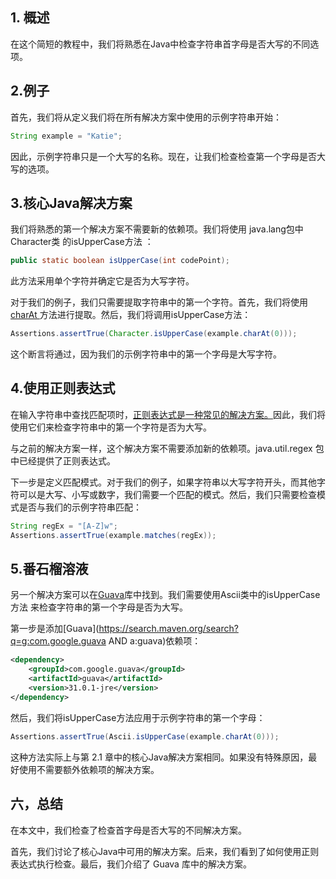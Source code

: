 ## 1. 概述

在这个简短的教程中，我们将熟悉在Java中检查字符串首字母是否大写的不同选项。

## 2.例子

首先，我们将从定义我们将在所有解决方案中使用的示例字符串开始：

```java
String example = "Katie";
```

因此，示例字符串只是一个大写的名称。现在，让我们检查检查第一个字母是否大写的选项。

## 3.核心Java解决方案

我们将熟悉的第一个解决方案不需要新的依赖项。我们将使用 java.lang包中Character类 的isUpperCase方法 ：

```java
public static boolean isUpperCase(int codePoint);
```

此方法采用单个字符并确定它是否为大写字符。

对于我们的例子，我们只需要提取字符串中的第一个字符。首先，我们将使用[charAt ](https://www.baeldung.com/string/char-at)方法进行提取。然后，我们将调用isUpperCase方法：

```java
Assertions.assertTrue(Character.isUpperCase(example.charAt(0)));
```

这个断言将通过，因为我们的示例字符串中的第一个字母是大写字符。

## 4.使用正则表达式

在输入字符串中查找匹配项时，[正则表达式是一种常见的解决方案。](https://www.baeldung.com/regular-expressions-java)因此，我们将使用它们来检查字符串中的第一个字符是否为大写。

与之前的解决方案一样，这个解决方案不需要添加新的依赖项。java.util.regex 包中已经提供了正则表达式。

下一步是定义匹配模式。对于我们的例子，如果字符串以大写字符开头，而其他字符可以是大写、小写或数字，我们需要一个匹配的模式。然后，我们只需要检查模式是否与我们的示例字符串匹配：

```java
String regEx = "[A-Z]w";
Assertions.assertTrue(example.matches(regEx));
```

## 5.番石榴溶液

另一个解决方案可以在[Guava](https://www.baeldung.com/guava-guide)库中找到。我们需要使用Ascii类中的isUpperCase方法 来检查字符串的第一个字母是否为大写。

第一步是添加[Guava](https://search.maven.org/search?q=g:com.google.guava AND a:guava)依赖项：

```xml
<dependency>
    <groupId>com.google.guava</groupId>
    <artifactId>guava</artifactId>
    <version>31.0.1-jre</version>
</dependency>
```

然后，我们将isUpperCase方法应用于示例字符串的第一个字母：

```java
Assertions.assertTrue(Ascii.isUpperCase(example.charAt(0)));
```

这种方法实际上与第 2.1 章中的核心Java解决方案相同。如果没有特殊原因，最好使用不需要额外依赖项的解决方案。

## 六，总结

在本文中，我们检查了检查首字母是否大写的不同解决方案。

首先，我们讨论了核心Java中可用的解决方案。后来，我们看到了如何使用正则表达式执行检查。最后，我们介绍了 Guava 库中的解决方案。